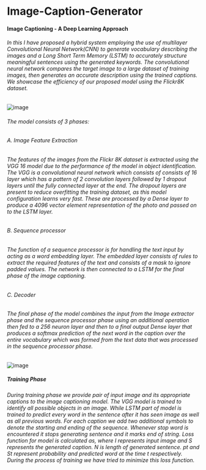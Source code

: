 # Image-Caption-Generator

#### Image Captioning - A Deep Learning Approach
###### In this I have proposed a hybrid system employing the use of multilayer Convolutional Neural Network(CNN) to generate vocabulary describing the images and a Long Short Term Memory (LSTM) to accurately structure meaningful sentences using the generated keywords. The convolutional neural network compares the target image to a large dataset of training images, then generates an accurate description using the trained captions. We showcase the efficiency of our proposed model using the Flickr8K dataset.
![image](https://user-images.githubusercontent.com/56456928/133123967-9a2133c0-c7a6-46e5-bd3f-b5fc834b8a68.png)

###### The model consists of 3 phases:
###### A. Image Feature Extraction
###### The features of the images from the Flickr 8K dataset is extracted using the VGG 16 model due to the performance of the model in object identification. The VGG is a convolutional neural network which consists of consists of 16 layer which has a pattern of 2 convolution layers followed by 1 dropout layers until the fully connected layer at the end. The dropout layers are present to reduce overfitting the training dataset, as this model configuration learns very fast. These are processed by a Dense layer to produce a 4096 vector element representation of the photo and passed on to the LSTM layer.

###### B. Sequence processor
###### The function of a sequence processor is for handling the text input by acting as a word embedding layer. The embedded layer consists of rules to extract the required features of the text and consists of a mask to ignore padded values. The network is then connected to a LSTM for the final phase of the image captioning.

###### C. Decoder
###### The final phase of the model combines the input from the Image extractor phase and the sequence processor phase using an additional operation then fed to a 256 neuron layer and then to a final output Dense layer that produces a softmax prediction of the next word in the caption over the entire vocabulary which was formed from the text data that was processed in the sequence processor phase.
![image](https://user-images.githubusercontent.com/56456928/133124021-0de2651b-6dc8-4a97-9624-a0175824a532.png)

##### Training Phase
###### During training phase we provide pair of input image and its appropriate captions to the image captioning model. The VGG model is trained to identify all possible objects in an image. While LSTM part of model is trained to predict every word in the sentence after it has seen image as well as all previous words. For each caption we add two additional symbols to denote the starting and ending of the sequence. Whenever stop word is encountered it stops generating sentence and it marks end of string. Loss function for model is calculated as, where I represents input image and S represents the generated caption. N is length of generated sentence. pt and St represent probability and predicted word at the time t respectively. During the process of training we have tried to minimize this loss function.
